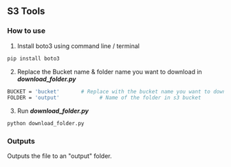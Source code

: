 ## S3 Tools ##

### How to use ###

1. Install boto3 using command line / terminal
```bash
pip install boto3
``````

2. Replace the Bucket name & folder name you want to download in **_download_folder.py_**
```bash
BUCKET = 'bucket'       # Replace with the bucket name you want to download
FOLDER = 'output'             # Name of the folder in s3 bucket
```
3. Run **_download_folder.py_**
```bash
python download_folder.py
```

### Outputs 
Outputs the file to an "output" folder.


